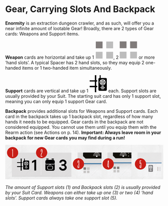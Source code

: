 # Gear, Carrying Slots And Backpack

**Enormity** is an extraction dungeon crawler, and as such, will offer you a near infinite amount
of lootable Gear! Broadly, there are 2 types of Gear cards: Weapons and Support items.

**Weapon** cards are horizontal and take up 1 ![1 Hand Slots Icon](svg/icon-hand-slots.svg), 2 ![2 Hands Slots Icon](svg/icon-hand-slots-2.svg) or more ‘hand slots’. A typical Spacer
has 2 hand slots, so they may equip 2 one-handed items or 1 two-handed item simultaneously.

**Support** cards are vertical and take up 1 ![Slots Icon](svg/icon-slots.svg "Slots") each. Support slots are usually provided by your
Suit. The starting suit card has only 1 support slot, meaning you can only equip 1 support
Gear card.

**Backpack** provides additional slots for Weapons and Support cards. Each card in the backpack takes up 1 backpack slot, regardless of how many hands it needs to be equipped. Gear
cards in the backpack are not considered equipped. You cannot use them until you equip
them with the Rearm action (see Actions on p. 14). **Important: Always leave room in your
backpack for new Gear cards you may find during a run!**

![Example of icons on cards](img/gear-slots-backpack-icons.png)

*The amount of Support slots (1) and Backpack slots (2) is usually provided by your Suit Card. Weapons
can either take up one (3) or two (4) ‘hand slots’. Support cards always take one support slot (5).*